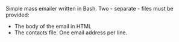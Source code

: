 Simple mass emailer written in Bash. Two - separate - files must be provided:
- The body of the email in HTML
- The contacts file. One email address per line.

